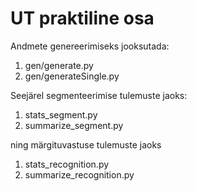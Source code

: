 
# UT praktiline osa

Andmete genereerimiseks jooksutada:

1. gen/generate.py
2. gen/generateSingle.py

Seejärel segmenteerimise tulemuste jaoks:

1. stats_segment.py
2. summarize_segment.py

ning märgituvastuse tulemuste jaoks

1. stats_recognition.py
2. summarize_recognition.py

